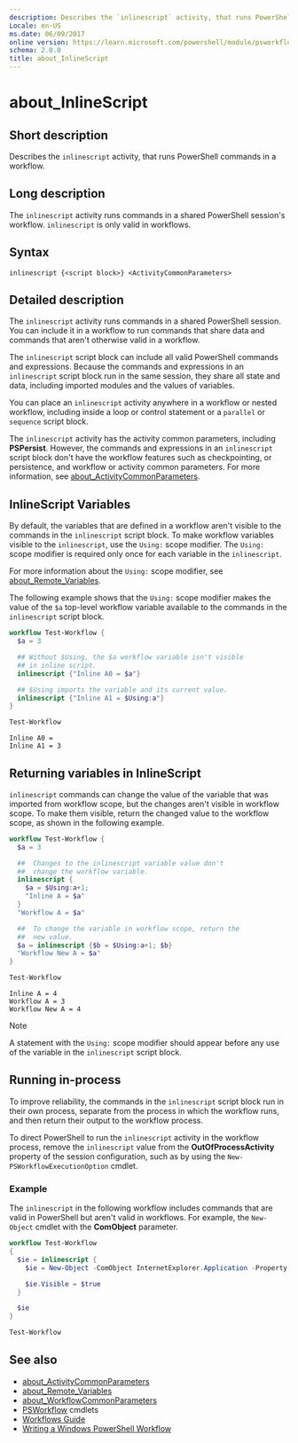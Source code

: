 ```yaml
---
description: Describes the `inlinescript` activity, that runs PowerShell commands in a workflow.
Locale: en-US
ms.date: 06/09/2017
online version: https://learn.microsoft.com/powershell/module/psworkflow/about/about_inlinescript?view=powershell-5.1&WT.mc_id=ps-gethelp
schema: 2.0.0
title: about_InlineScript
---
```


# about_InlineScript

## Short description

Describes the `inlinescript` activity, that runs PowerShell commands in a
workflow.

## Long description

The `inlinescript` activity runs commands in a shared PowerShell session's
workflow. `inlinescript` is only valid in workflows.

## Syntax

```
inlinescript {<script block>} <ActivityCommonParameters>
```

## Detailed description

The `inlinescript` activity runs commands in a shared PowerShell session. You
can include it in a workflow to run commands that share data and commands that
aren't otherwise valid in a workflow.

The `inlinescript` script block can include all valid PowerShell commands and
expressions. Because the commands and expressions in an `inlinescript` script
block run in the same session, they share all state and data, including
imported modules and the values of variables.

You can place an `inlinescript` activity anywhere in a workflow or nested
workflow, including inside a loop or control statement or a `parallel` or
`sequence` script block.

The `inlinescript` activity has the activity common parameters, including
**PSPersist**. However, the commands and expressions in an `inlinescript`
script block don't have the workflow features such as checkpointing, or
persistence, and workflow or activity common parameters. For more information,
see [about_ActivityCommonParameters](about_ActivityCommonParameters.md).

## InlineScript Variables

By default, the variables that are defined in a workflow aren't visible to the
commands in the `inlinescript` script block. To make workflow variables visible
to the `inlinescript`, use the `Using:` scope modifier. The `Using:` scope
modifier is required only once for each variable in the `inlinescript`.

For more information about the `Using:` scope modifier, see
[about_Remote_Variables](../../Microsoft.PowerShell.Core/About/about_Remote_Variables.md).

The following example shows that the `Using:` scope modifier makes the value of
the `$a` top-level workflow variable available to the commands in the
`inlinescript` script block.

```powershell
workflow Test-Workflow {
  $a = 3

  ## Without $Using, the $a workflow variable isn't visible
  ## in inline script.
  inlinescript {"Inline A0 = $a"}

  ## $Using imports the variable and its current value.
  inlinescript {"Inline A1 = $Using:a"}
}

Test-Workflow
```

```output
Inline A0 =
Inline A1 = 3
```

## Returning variables in InlineScript

`inlinescript` commands can change the value of the variable that was imported
from workflow scope, but the changes aren't visible in workflow scope. To make
them visible, return the changed value to the workflow scope, as shown in the
following example.

```powershell
workflow Test-Workflow {
  $a = 3

  ##  Changes to the inlinescript variable value don't
  ##  change the workflow variable.
  inlinescript {
    $a = $Using:a+1;
    "Inline A = $a"
  }
  "Workflow A = $a"

  ##  To change the variable in workflow scope, return the
  ##  new value.
  $a = inlinescript {$b = $Using:a+1; $b}
  "Workflow New A = $a"
}

Test-Workflow
```

```output
Inline A = 4
Workflow A = 3
Workflow New A = 4
```

> [!NOTE]
> A statement with the `Using:` scope modifier should appear before any use of
> the variable in the `inlinescript` script block.

## Running in-process

To improve reliability, the commands in the `inlinescript` script block run in
their own process, separate from the process in which the workflow runs, and
then return their output to the workflow process.

To direct PowerShell to run the `inlinescript` activity in the workflow
process, remove the `inlinescript` value from the **OutOfProcessActivity**
property of the session configuration, such as by using the
`New-PSWorkflowExecutionOption` cmdlet.

### Example

The `inlinescript` in the following workflow includes commands that are valid
in PowerShell but aren't valid in workflows. For example, the `New-Object`
cmdlet with the **ComObject** parameter.

```powershell
workflow Test-Workflow
{
  $ie = inlinescript {
    $ie = New-Object -ComObject InternetExplorer.Application -Property @{navigate2="www.microsoft.com"}

    $ie.Visible = $true
  }

  $ie
}

Test-Workflow
```

## See also

- [about_ActivityCommonParameters](about_ActivityCommonParameters.md)
- [about_Remote_Variables](../../Microsoft.PowerShell.Core/About/about_Remote_Variables.md)
- [about_WorkflowCommonParameters](about_WorkflowCommonParameters.md)
- [PSWorkflow](xref:PSWorkflow) cmdlets
- [Workflows Guide](/previous-versions/powershell/scripting/components/workflows-guide)
- [Writing a Windows PowerShell Workflow](/previous-versions/powershell/scripting/developer/workflow/writing-a-windows-powershell-workflow)
